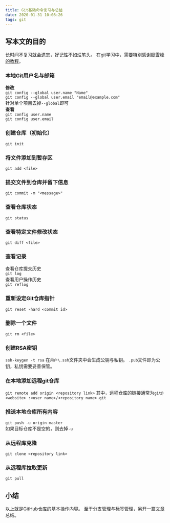 ```yaml
---
title: Git基础命令复习与总结
date: 2020-01-31 10:08:26
tags: git
---
```

## 写本文的目的
长时间不复习就会遗忘，好记性不如烂笔头。
在git学习中，需要特别感谢[廖雪峰的教程](https:\\www.liaoxuefeng.com)。
### 本地Git用户名与邮箱
**修改**  
`git config --global user.name "Name"`   
`git config --global user.email "email@example.com"`   
针对单个项目去掉`--global`即可  
**查看**  
`git config user.name`  
`git config user.email`   
### 创建仓库（初始化）
`git init`
### 将文件添加到暂存区
`git add <file>`
### 提交文件到仓库并留下信息
`git commit -m "<message>"`
### 查看仓库状态
`git status`
### 查看特定文件修改状态
`git diff <file>`
### 查看记录
查看仓库提交历史  
`git log`  
查看用户操作历史  
`git reflog`  
### 重新设定Git仓库指针
`git reset -hard <commit id>`  
### 删除一个文件
`git rm <file>`
### 创建RSA密钥
`ssh-keygen -t rsa`
在`用户\.ssh`文件夹中会生成公钥与私钥。
`.pub`文件即为公钥，私钥需要妥善保管。
### 在本地添加远程git仓库
`git remote add origin <repository link>`
其中，远程仓库的链接通常为`git@ <website> :<user name>/<repository name>.git`
### 推送本地仓库所有内容
`git push -u origin master`  
如果目标仓库不是空的，则去掉`-u`  
### 从远程库克隆
`git clone <repository link>`
### 从远程库拉取更新
`git pull`
  
## 小结  
以上就是GitHub仓库的基本操作内容。
至于分支管理与标签管理，另开一篇文章总结。